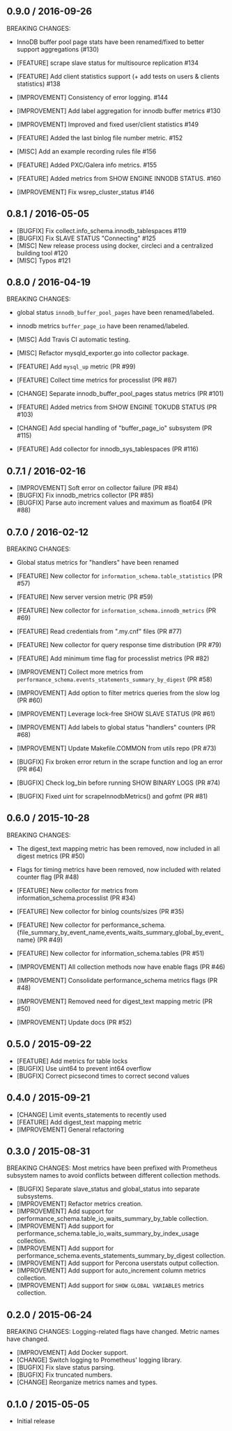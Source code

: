 ## 0.9.0 / 2016-09-26

BREAKING CHANGES:
* InnoDB buffer pool page stats have been renamed/fixed to better support aggregations (#130)

* [FEATURE] scrape slave status for multisource replication #134
* [FEATURE] Add client statistics support (+ add tests on users & clients statistics) #138
* [IMPROVEMENT] Consistency of error logging. #144
* [IMPROVEMENT] Add label aggregation for innodb buffer metrics #130
* [IMPROVEMENT] Improved and fixed user/client statistics #149
* [FEATURE] Added the last binlog file number metric. #152
* [MISC] Add an example recording rules file #156
* [FEATURE] Added PXC/Galera info metrics. #155
* [FEATURE] Added metrics from SHOW ENGINE INNODB STATUS. #160
* [IMPROVEMENT] Fix wsrep_cluster_status #146


## 0.8.1 / 2016-05-05

* [BUGFIX] Fix collect.info_schema.innodb_tablespaces #119
* [BUGFIX] Fix SLAVE STATUS "Connecting" #125
* [MISC] New release process using docker, circleci and a centralized building tool #120
* [MISC] Typos #121

## 0.8.0 / 2016-04-19

BREAKING CHANGES:
* global status `innodb_buffer_pool_pages` have been renamed/labeled.
* innodb metrics `buffer_page_io` have been renamed/labeled.

* [MISC] Add Travis CI automatic testing.
* [MISC] Refactor mysqld_exporter.go into collector package.
* [FEATURE] Add `mysql_up` metric (PR #99)
* [FEATURE] Collect time metrics for processlist (PR #87)
* [CHANGE] Separate innodb_buffer_pool_pages status metrics (PR #101)
* [FEATURE] Added metrics from SHOW ENGINE TOKUDB STATUS (PR #103)
* [CHANGE] Add special handling of "buffer_page_io" subsystem (PR #115)
* [FEATURE] Add collector for innodb_sys_tablespaces (PR #116)

## 0.7.1 / 2016-02-16

* [IMPROVEMENT] Soft error on collector failure (PR #84)
* [BUGFIX] Fix innodb_metrics collector (PR #85)
* [BUGFIX] Parse auto increment values and maximum as float64 (PR #88)

## 0.7.0 / 2016-02-12

BREAKING CHANGES:
* Global status metrics for "handlers" have been renamed

* [FEATURE] New collector for `information_schema.table_statistics` (PR #57)
* [FEATURE] New server version metric (PR #59)
* [FEATURE] New collector for `information_schema.innodb_metrics` (PR #69)
* [FEATURE] Read credentials from ".my.cnf" files (PR #77)
* [FEATURE] New collector for query response time distribution (PR #79)
* [FEATURE] Add minimum time flag for processlist metrics (PR #82)
* [IMPROVEMENT] Collect more metrics from `performance_schema.events_statements_summary_by_digest` (PR #58)
* [IMPROVEMENT] Add option to filter metrics queries from the slow log (PR #60)
* [IMPROVEMENT] Leverage lock-free SHOW SLAVE STATUS (PR #61)
* [IMPROVEMENT] Add labels to global status "handlers" counters (PR #68)
* [IMPROVEMENT] Update Makefile.COMMON from utils repo (PR #73)
* [BUGFIX] Fix broken error return in the scrape function and log an error (PR #64)
* [BUGFIX] Check log_bin before running SHOW BINARY LOGS (PR #74)
* [BUGFIX] Fixed uint for scrapeInnodbMetrics() and gofmt (PR #81)

## 0.6.0 / 2015-10-28

BREAKING CHANGES:
* The digest_text mapping metric has been removed, now included in all digest metrics (PR #50)
* Flags for timing metrics have been removed, now included with related counter flag (PR #48)

* [FEATURE] New collector for metrics from information_schema.processlist (PR #34)
* [FEATURE] New collector for binlog counts/sizes (PR #35)
* [FEATURE] New collector for performance_schema.{file_summary_by_event_name,events_waits_summary_global_by_event_name} (PR #49)
* [FEATURE] New collector for information_schema.tables (PR #51)
* [IMPROVEMENT] All collection methods now have enable flags (PR #46)
* [IMPROVEMENT] Consolidate performance_schema metrics flags (PR #48)
* [IMPROVEMENT] Removed need for digest_text mapping metric (PR #50)
* [IMPROVEMENT] Update docs (PR #52)

## 0.5.0 / 2015-09-22

* [FEATURE] Add metrics for table locks
* [BUGFIX] Use uint64 to prevent int64 overflow
* [BUGFIX] Correct picsecond times to correct second values

## 0.4.0 / 2015-09-21

* [CHANGE] Limit events_statements to recently used
* [FEATURE] Add digest_text mapping metric
* [IMPROVEMENT] General refactoring

## 0.3.0 / 2015-08-31

BREAKING CHANGES: Most metrics have been prefixed with Prometheus subsystem names
                  to avoid conflicts between different collection methods.

* [BUGFIX] Separate slave_status and global_status into separate subsystems.
* [IMPROVEMENT] Refactor metrics creation.
* [IMPROVEMENT] Add support for performance_schema.table_io_waits_summary_by_table collection.
* [IMPROVEMENT] Add support for performance_schema.table_io_waits_summary_by_index_usage collection.
* [IMPROVEMENT] Add support for performance_schema.events_statements_summary_by_digest collection.
* [IMPROVEMENT] Add support for Percona userstats output collection.
* [IMPROVEMENT] Add support for auto_increment column metrics collection.
* [IMPROVEMENT] Add support for `SHOW GLOBAL VARIABLES` metrics collection.

## 0.2.0 / 2015-06-24

BREAKING CHANGES: Logging-related flags have changed. Metric names have changed.

* [IMPROVEMENT] Add Docker support.
* [CHANGE] Switch logging to Prometheus' logging library.
* [BUGFIX] Fix slave status parsing.
* [BUGFIX] Fix truncated numbers.
* [CHANGE] Reorganize metrics names and types.

## 0.1.0 / 2015-05-05

* Initial release
